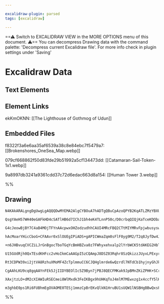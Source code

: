 ```yaml
---

excalidraw-plugin: parsed
tags: [excalidraw]

---
```

==⚠  Switch to EXCALIDRAW VIEW in the MORE OPTIONS menu of this document. ⚠== You can decompress Drawing data with the command palette: 'Decompress current Excalidraw file'. For more info check in plugin settings under 'Saving'


# Excalidraw Data

## Text Elements
## Element Links
ekKmOKNN: [[The Lighthouse of Gothmog of Udun]]

## Embedded Files
f8322f3a6e6aa35af6539a38c8e84ebc7f5479a7: [[Brokenshores_OneSea_Map.webp]]

079cf668862f50d83fde29b51992a5cf134473dd: [[Catamaran-Sail-Token-1x1.webp]]

9a8997db3241a9361cdd37c72d6edac663d8a154: [[Human Tower 3.webp]]

%%
## Drawing
```compressed-json
N4KAkARALgngDgUwgLgAQQQDwMYEMA2AlgCYBOuA7hADTgQBuCpAzoQPYB2KqATLZMzYBXUtiRoIACyhQ4zZAHoFAc0JRJQgEYA6bGwC2CgF7N6hbEcK4OCtptbErHALRY8RMpWdx8Q1TdIEfARcZgRmBShcZQUebQBGAAYEmjoghH0EDihmbgBtcDBQMBKIEm4IAA4/QkkAdWZ9VJLIWEQKwn1opH5SzG5nAHYANgBmbUTR0YBWRMrRxMTByvi+

QsgYAeH57WH40eGAFkHD4cSATlHB6d7IChJ1bh4eK4TLnnP50c/D0crbqQIQjKaTceKDObaE6DGbDaaVHiJabnAHWZTBbiJAHMKCkNgAawQAGE2Pg2KQKrjrMw4LhAtlmqVNLhsPjlHihBxiCSyRSJFSODS6VkoIzIAAzQj4fAAZVgGIkkhZGkCYogOLxhLqD0kYOxuIJCDlMAV6EEHjVHJBHHCuTQ8QBbFp2DUm3tiwBHK5NuYdtQHCE0uxCAQx

G4cJeowBjBY7C4aB4MOjTFYnAAcpwxOHZodzudhhCAUI4MRcFBQ2CTtMIYMRvFpjwbusyswACLpcthtDighhAHs4RwACSxD9eQAugDNMIuQBRYKZbJjyfNogcfHcANB1dsVkVtC4oQIAGS4Ijiri+bPcWjXDDBDDXC4Ga4cVw77PyrYSoISqHBCaNggzitMxznLggxqsw7jiKgBQtGADrrIh6wri0ZRclgFS4IkariuQmTnmgW74PqZZCH6ECIFy

hAcMoarYHicCboG+CFAAvr0xSlOUEgIPiADS+gAPICWmaZqm0sFlF0yg9M2/T2q8JyfDw4JqechzxGMAJuqgzirHEUyJAWcyJFp+baQC9zEI8aC5rscyHM8+aDPmzlIehkhAiCopoMs2igcMwX5nmibBf8zZoqaWLNhqho8uSlLkIKtL0qKU4smyXrcqSSX8ilQrpXhUqyvK0lKtgKryeh8VajqepxQahLGqa6qkuUnrCNatqNehTosq6YIes2OU

+n6JHBvuqCVCZiLJrGnBgocTboTGqYcBmHBZva0z7FWhyxehxalp2lYrbWCK5tdAKEG2HbTT2+B9s2A7FiOy5TjOxDzhkIqfautEbhIeR5AAKt5qAADLAtIkjCGEqBsOKqAAOJsOo+hsMoSMowAqsQnLjuOapknuXaoIex7NqeCBEeg4GVHmgzEJoow8FpuCXHs2DEMQVxATwxD3qW2DBaMxCVLg9aHFBMH5MhnktPEqG3ZhinoDhABqeEEXTFOT

U15GUdRjh0QxTEsdKHFcc2vHoIkmCaAAGpI5zCQAmpJ8DSZ03Rqhr8SzQkizzJUyxLPExyraUekGUk2h5uzjbIucHOrErdwNWg5zJCsbm/Pme3TA2meArDfmoLn2j55p3xwvWpeonRMXaBZBazPsYWjNH+qasSeV8ugApFSKarMqyb1colQ/QIVaVjyepWtRVyoiDVpR1Qg2q2bq9p94aK8VOanWjd1kjjX1pQDS6sDDUdpRjb1xGsVNFMjPChwL

Rt3CDPW39xi2jtVA8RzhuXMoMF4ZcTplmmuCC6CJQHglmrde6wQzrdl7NTdCb1hyjnyGhJk31fqLhyAQgEa5gb+lfjucm3AnovXQrTemEAljnGwG+bYlRhg8BAokSWoxxTEAQB8TQe0wq4GmBw/YhxjgSzDNieWaB4LK1uChFohDIC0WERrCA0tda4EIgbGhtUohQAohUU2tF6IAkYk6K2bESjsXAGhPRcA4Bylgdwbi0BvKZAqKWUgG5egMEIAg

CgAAhLKU9cq8gqAAYnFEk5JjIIDYBEOlIc5Z9Byn7jPBJ8QECFMKak9JpBMnZKiZPHK+SCrUgXgyEJZSKkZAAGLL3KsfDqCjChpIySKLJGRcmGh3nZXgTT+nZEGTk5qRpOkSBPj00ozSBnZIAErn0vvvXpKypnZOEs6Ia7oH59PKastpnAoCtMMVKPSMdTktP0K0y5MpCBGFgvNHZkyoDTLBlgKAABBIgyh4zoGCOKDKXyzl7KGVEUggLylsAoN5

XAxjtzLO+dM2cXIAWIuRSECmei8WlMxdk3FeIKBgx9hUHKqToJ4mlM7MEwxzg1x4ccfY5lKjImuCE+lpJ8Be3srWCYhk1InFzFcQYISjBsAMN45s9ACBHjBG3WRLKbZQseRszkxAtnoFpSE9kJBXnvKeCc41xA5QIGYmge5lqACybBhHYtwJoYIFMGHYMgJa2pqBuKQAiaSQlpBlDMgABTiuoLwcE0ao2oGSNMAAlGqNZCBlCBjpDSsNuBI0LDjf

m3ghbE0ps1Ri6FUBhmEgOVAOME0TESj1mmzCpBrEKvQlkN1HruBU1sUQW1lNSBHgBBwQxsFe3NmEFANc46h0IDLZAOwAArBA2AcgylHXAJ1LrR3uselgkJLJa2MDBnK/A7bShSWPukNdcYGIUSgAYKl7QX7otKGTQknqD00zxDkm9talqYOet6yA+BQiAtvSes9DiOLgE4nQWmfpgDOPYkAA
```
%%